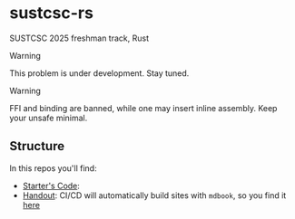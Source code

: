 # sustcsc-rs
SUSTCSC 2025 freshman track, Rust

> [!WARNING]
> This problem is under development. Stay tuned.

> [!WARNING]
> FFI and binding are banned, while one may insert inline assembly.
> Keep your unsafe minimal.

## Structure

In this repos you'll find:
- [Starter's Code](./src):
- [Handout](./handout): CI/CD will automatically build sites with `mdbook`, so you
find it [here](https://sustcsc25.benx.dev)
